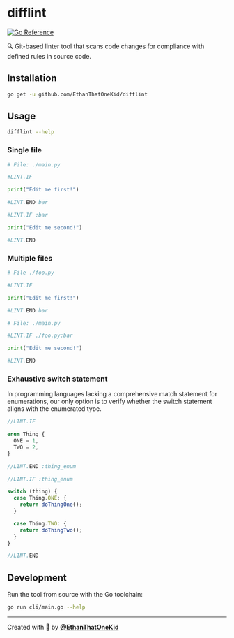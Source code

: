 # difflint

[![Go Reference](https://pkg.go.dev/badge/github.com/ethanthatonekid/difflint.svg)](https://pkg.go.dev/github.com/ethanthatonekid/difflint)

🔍 Git-based linter tool that scans code changes for compliance with defined rules in source code.

## Installation

```bash
go get -u github.com/EthanThatOneKid/difflint
```

## Usage

```bash
difflint --help
```

### Single file

```py
# File: ./main.py

#LINT.IF

print("Edit me first!")

#LINT.END bar

#LINT.IF :bar

print("Edit me second!")

#LINT.END
```

### Multiple files

```py
# File ./foo.py

#LINT.IF

print("Edit me first!")

#LINT.END bar
```

```py
# File: ./main.py

#LINT.IF ./foo.py:bar

print("Edit me second!")

#LINT.END
```

### Exhaustive switch statement

In programming languages lacking a comprehensive match statement for enumerations, our only option is to verify whether the switch statement aligns with the enumerated type.

```ts
//LINT.IF

enum Thing {
  ONE = 1,
  TWO = 2,
}

//LINT.END :thing_enum

//LINT.IF :thing_enum

switch (thing) {
  case Thing.ONE: {
    return doThingOne();
  }

  case Thing.TWO: {
    return doThingTwo();
  }
}

//LINT.END
```

## Development

Run the tool from source with the Go toolchain:

```bash
go run cli/main.go --help
```

---

Created with 💖 by [**@EthanThatOneKid**](https://etok.codes/)
